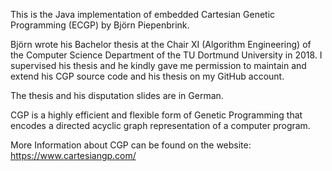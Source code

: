 This is the Java implementation of embedded Cartesian Genetic Programming (ECGP) by Björn Piepenbrink.

Björn wrote his Bachelor thesis at the Chair XI (Algorithm Engineering) of the Computer Science Department of the TU Dortmund University in 2018. I supervised his thesis and he kindly gave me permission to maintain and extend  his CGP source code and his thesis on my GitHub account. 

The thesis and his disputation slides are in German.

CGP is a highly efficient and flexible form of Genetic Programming that encodes a directed acyclic graph representation of a computer program.

More Information about CGP can be found on the website: https://www.cartesiangp.com/
